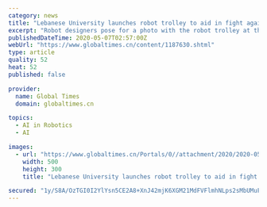 ```yaml
---
category: news
title: "Lebanese University launches robot trolley to aid in fight against COVID-19"
excerpt: "Robot designers pose for a photo with the robot trolley at the Rafic Hariri University ... the day a platform with a university hospital in China aimed at diagnosing COVID-19 suspects through city scan by using Artificial Intelligence. Lebanon has been fighting against COVID-19 since February 21 and the country has been able to contain the ..."
publishedDateTime: 2020-05-07T02:57:00Z
webUrl: "https://www.globaltimes.cn/content/1187630.shtml"
type: article
quality: 52
heat: 52
published: false

provider:
  name: Global Times
  domain: globaltimes.cn

topics:
  - AI in Robotics
  - AI

images:
  - url: "https://www.globaltimes.cn/Portals/0//attachment/2020/2020-05-07/71781c41-b482-46af-9cc2-c6ee352a6f40.jpeg"
    width: 500
    height: 300
    title: "Lebanese University launches robot trolley to aid in fight against COVID-19"

secured: "1y/S8A/OzTGI0I2YlYsn5CE2A8+XnJ42mjK6XGM21MdFVFlmhNLps2sMbUMuFDUK+X+fhcqyEGRqsZ3JwufqTqTJz8Cjjfq0YPRLU0CHBCRk0pTm0ZVgNmEJdWmF5O1T8z8puvGJZOryX13FOLg1Nv79JPJUUIx8zbKOG8Wspa3Na0UIF5fN/Xlm/7Ilrrtsx9HqQ9PQyNVQvKiDmMNxfRcASNP3sFilfg73w+PM2ESk4a6gww9kiC+ycP6GSi8nk6OfiDCsgqqUteI0+93nCeMC7xOJmev93yArNu5GwzOOk9DyD5NVnD1viOmAcvu+bNES5G+GNJAdaJcZ32QE3+uSRI1PaI8XHa+7QkbrQyO7OrSyJZzNjGb9CHneP/9G6+frk4k8mi9jm+mmzfDKhLs2IosZacpNB0yltAryxnvnvoGt0QJfjRCas1XA+p/+CJZdQcJ5qqu9jAZ52AQtA3373GZivcc+1RI9ADLKV6Y=;3k74AxnWvZPPG7W3/jTieA=="
---
```


